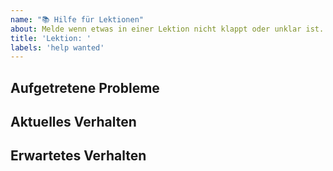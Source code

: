```yaml
---
name: "📚 Hilfe für Lektionen"
about: Melde wenn etwas in einer Lektion nicht klappt oder unklar ist.
title: 'Lektion: '
labels: 'help wanted'
---
```

<!--
  Bitte beschreibe möglichst genau was deine Probleme sind.
-->

## Aufgetretene Probleme


## Aktuelles Verhalten


## Erwartetes Verhalten
